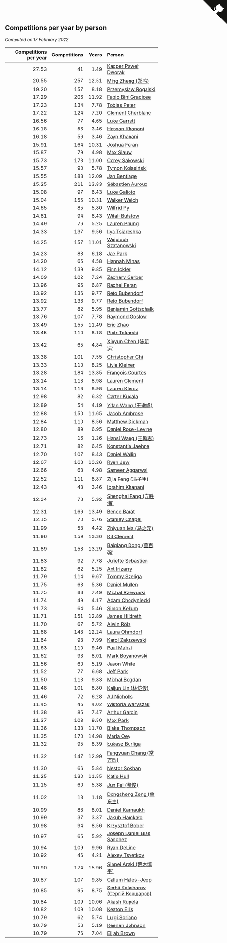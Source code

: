 ## Competitions per year by person

*Computed on 17 February 2022*

| Competitions per year | Competitions | Years | Person |
| ---: | ---: | ---: | :--- |
| 27.53 | 41 | 1.49 | [Kacper Paweł Dworak](https://www.worldcubeassociation.org/persons/2020DWOR01) |
| 20.55 | 257 | 12.51 | [Ming Zheng (郑鸣)](https://www.worldcubeassociation.org/persons/2009ZHEN11) |
| 19.20 | 157 | 8.18 | [Przemysław Rogalski](https://www.worldcubeassociation.org/persons/2013ROGA02) |
| 17.29 | 206 | 11.92 | [Fabio Bini Graciose](https://www.worldcubeassociation.org/persons/2010GRAC02) |
| 17.23 | 134 | 7.78 | [Tobias Peter](https://www.worldcubeassociation.org/persons/2014PETE03) |
| 17.22 | 124 | 7.20 | [Clément Cherblanc](https://www.worldcubeassociation.org/persons/2014CHER05) |
| 16.56 | 77 | 4.65 | [Luke Garrett](https://www.worldcubeassociation.org/persons/2017GARR05) |
| 16.18 | 56 | 3.46 | [Hassan Khanani](https://www.worldcubeassociation.org/persons/2018KHAN26) |
| 16.18 | 56 | 3.46 | [Zayn Khanani](https://www.worldcubeassociation.org/persons/2018KHAN28) |
| 15.91 | 164 | 10.31 | [Joshua Feran](https://www.worldcubeassociation.org/persons/2011FERA01) |
| 15.87 | 79 | 4.98 | [Max Siauw](https://www.worldcubeassociation.org/persons/2017SIAU02) |
| 15.73 | 173 | 11.00 | [Corey Sakowski](https://www.worldcubeassociation.org/persons/2011SAKO01) |
| 15.57 | 90 | 5.78 | [Tymon Kolasiński](https://www.worldcubeassociation.org/persons/2016KOLA02) |
| 15.55 | 188 | 12.09 | [Jan Bentlage](https://www.worldcubeassociation.org/persons/2010BENT01) |
| 15.25 | 211 | 13.83 | [Sébastien Auroux](https://www.worldcubeassociation.org/persons/2008AURO01) |
| 15.08 | 97 | 6.43 | [Luke Galioto](https://www.worldcubeassociation.org/persons/2015GALI02) |
| 15.04 | 155 | 10.31 | [Walker Welch](https://www.worldcubeassociation.org/persons/2011WELC01) |
| 14.65 | 85 | 5.80 | [Wilfrid Py](https://www.worldcubeassociation.org/persons/2016PYWI01) |
| 14.61 | 94 | 6.43 | [Witali Bułatow](https://www.worldcubeassociation.org/persons/2015BUAT01) |
| 14.49 | 76 | 5.25 | [Lauren Phung](https://www.worldcubeassociation.org/persons/2016PHUN02) |
| 14.33 | 137 | 9.56 | [Ilya Tsiareshka](https://www.worldcubeassociation.org/persons/2012TERE01) |
| 14.25 | 157 | 11.01 | [Wojciech Szatanowski](https://www.worldcubeassociation.org/persons/2011SZAT01) |
| 14.23 | 88 | 6.18 | [Jae Park](https://www.worldcubeassociation.org/persons/2015PARK24) |
| 14.20 | 65 | 4.58 | [Hannah Minas](https://www.worldcubeassociation.org/persons/2017MINA04) |
| 14.12 | 139 | 9.85 | [Finn Ickler](https://www.worldcubeassociation.org/persons/2012ICKL01) |
| 14.09 | 102 | 7.24 | [Zachary Garber](https://www.worldcubeassociation.org/persons/2014GARB01) |
| 13.96 | 96 | 6.87 | [Rachel Feran](https://www.worldcubeassociation.org/persons/2015FERA01) |
| 13.92 | 136 | 9.77 | [Reto Bubendorf](https://www.worldcubeassociation.org/persons/2012BUBE01) |
| 13.92 | 136 | 9.77 | [Reto Bubendorf](https://www.worldcubeassociation.org/persons/2012BUBE01) |
| 13.77 | 82 | 5.95 | [Benjamin Gottschalk](https://www.worldcubeassociation.org/persons/2016GOTT01) |
| 13.76 | 107 | 7.78 | [Raymond Goslow](https://www.worldcubeassociation.org/persons/2014GOSL01) |
| 13.49 | 155 | 11.49 | [Eric Zhao](https://www.worldcubeassociation.org/persons/2010ZHAO19) |
| 13.45 | 110 | 8.18 | [Piotr Tokarski](https://www.worldcubeassociation.org/persons/2013TOKA01) |
| 13.42 | 65 | 4.84 | [Xinyun Chen (陈新运)](https://www.worldcubeassociation.org/persons/2017CHEN36) |
| 13.38 | 101 | 7.55 | [Christopher Chi](https://www.worldcubeassociation.org/persons/2014CHIC01) |
| 13.33 | 110 | 8.25 | [Livia Kleiner](https://www.worldcubeassociation.org/persons/2013KLEI03) |
| 13.28 | 184 | 13.85 | [François Courtès](https://www.worldcubeassociation.org/persons/2008COUR01) |
| 13.14 | 118 | 8.98 | [Lauren Clement](https://www.worldcubeassociation.org/persons/2013KLEM01) |
| 13.14 | 118 | 8.98 | [Lauren Klemz](https://www.worldcubeassociation.org/persons/2013KLEM01) |
| 12.98 | 82 | 6.32 | [Carter Kucala](https://www.worldcubeassociation.org/persons/2015KUCA01) |
| 12.89 | 54 | 4.19 | [Yifan Wang (王逸帆)](https://www.worldcubeassociation.org/persons/2017WANY29) |
| 12.88 | 150 | 11.65 | [Jacob Ambrose](https://www.worldcubeassociation.org/persons/2010AMBR01) |
| 12.84 | 110 | 8.56 | [Matthew Dickman](https://www.worldcubeassociation.org/persons/2013DICK01) |
| 12.80 | 89 | 6.95 | [Daniel Rose-Levine](https://www.worldcubeassociation.org/persons/2015ROSE01) |
| 12.73 | 16 | 1.26 | [Hansi Wang (王翰思)](https://www.worldcubeassociation.org/persons/2020WANG19) |
| 12.71 | 82 | 6.45 | [Konstantin Jaehne](https://www.worldcubeassociation.org/persons/2015JAEH01) |
| 12.70 | 107 | 8.43 | [Daniel Wallin](https://www.worldcubeassociation.org/persons/2013WALL03) |
| 12.67 | 168 | 13.26 | [Ryan Jew](https://www.worldcubeassociation.org/persons/2008JEWR01) |
| 12.66 | 63 | 4.98 | [Sameer Aggarwal](https://www.worldcubeassociation.org/persons/2017AGGA01) |
| 12.52 | 111 | 8.87 | [Zijia Feng (冯子甲)](https://www.worldcubeassociation.org/persons/2013FENG02) |
| 12.43 | 43 | 3.46 | [Ibrahim Khanani](https://www.worldcubeassociation.org/persons/2018KHAN27) |
| 12.34 | 73 | 5.92 | [Shenghai Fang (方胜海)](https://www.worldcubeassociation.org/persons/2016FANG01) |
| 12.31 | 166 | 13.49 | [Bence Barát](https://www.worldcubeassociation.org/persons/2008BARA01) |
| 12.15 | 70 | 5.76 | [Stanley Chapel](https://www.worldcubeassociation.org/persons/2016CHAP04) |
| 11.99 | 53 | 4.42 | [Zhiyuan Ma (马之元)](https://www.worldcubeassociation.org/persons/2017MAZH04) |
| 11.96 | 159 | 13.30 | [Kit Clement](https://www.worldcubeassociation.org/persons/2008CLEM01) |
| 11.89 | 158 | 13.29 | [Baiqiang Dong (董百强)](https://www.worldcubeassociation.org/persons/2008DONG06) |
| 11.83 | 92 | 7.78 | [Juliette Sébastien](https://www.worldcubeassociation.org/persons/2014SEBA01) |
| 11.82 | 62 | 5.25 | [Ant Irizarry](https://www.worldcubeassociation.org/persons/2016IRIZ02) |
| 11.79 | 114 | 9.67 | [Tommy Szeliga](https://www.worldcubeassociation.org/persons/2012SZEL01) |
| 11.75 | 63 | 5.36 | [Daniel Mullen](https://www.worldcubeassociation.org/persons/2016MULL04) |
| 11.75 | 88 | 7.49 | [Michał Rzewuski](https://www.worldcubeassociation.org/persons/2014RZEW01) |
| 11.74 | 49 | 4.17 | [Adam Chodyniecki](https://www.worldcubeassociation.org/persons/2017CHOD02) |
| 11.73 | 64 | 5.46 | [Simon Kellum](https://www.worldcubeassociation.org/persons/2016KELL12) |
| 11.71 | 151 | 12.89 | [James Hildreth](https://www.worldcubeassociation.org/persons/2009HILD01) |
| 11.70 | 67 | 5.72 | [Alwin Rölz](https://www.worldcubeassociation.org/persons/2016ROLZ01) |
| 11.68 | 143 | 12.24 | [Laura Ohrndorf](https://www.worldcubeassociation.org/persons/2009OHRN01) |
| 11.64 | 93 | 7.99 | [Karol Zakrzewski](https://www.worldcubeassociation.org/persons/2014ZAKR01) |
| 11.63 | 110 | 9.46 | [Paul Mahvi](https://www.worldcubeassociation.org/persons/2012MAHV01) |
| 11.62 | 93 | 8.01 | [Mark Boyanowski](https://www.worldcubeassociation.org/persons/2014BOYA01) |
| 11.56 | 60 | 5.19 | [Jason White](https://www.worldcubeassociation.org/persons/2016WHIT16) |
| 11.52 | 77 | 6.68 | [Jeff Park](https://www.worldcubeassociation.org/persons/2015PARK08) |
| 11.50 | 113 | 9.83 | [Michał Bogdan](https://www.worldcubeassociation.org/persons/2012BOGD01) |
| 11.48 | 101 | 8.80 | [Kaijun Lin (林恺俊)](https://www.worldcubeassociation.org/persons/2013LINK01) |
| 11.46 | 72 | 6.28 | [AJ Nicholls](https://www.worldcubeassociation.org/persons/2015NICH04) |
| 11.45 | 46 | 4.02 | [Wiktoria Waryszak](https://www.worldcubeassociation.org/persons/2018WARY01) |
| 11.38 | 85 | 7.47 | [Arthur Garcin](https://www.worldcubeassociation.org/persons/2014GARC27) |
| 11.37 | 108 | 9.50 | [Max Park](https://www.worldcubeassociation.org/persons/2012PARK03) |
| 11.36 | 133 | 11.70 | [Blake Thompson](https://www.worldcubeassociation.org/persons/2010THOM03) |
| 11.35 | 170 | 14.98 | [Maria Oey](https://www.worldcubeassociation.org/persons/2007OEYM01) |
| 11.32 | 95 | 8.39 | [Łukasz Burliga](https://www.worldcubeassociation.org/persons/2013BURL01) |
| 11.32 | 147 | 12.99 | [Fangyuan Chang (常方圆)](https://www.worldcubeassociation.org/persons/2009CHAN04) |
| 11.30 | 66 | 5.84 | [Nestor Sokhan](https://www.worldcubeassociation.org/persons/2016SOKH01) |
| 11.25 | 130 | 11.55 | [Katie Hull](https://www.worldcubeassociation.org/persons/2010HULL01) |
| 11.15 | 60 | 5.38 | [Jun Fei (费俊)](https://www.worldcubeassociation.org/persons/2016FEIJ02) |
| 11.02 | 13 | 1.18 | [Dongsheng Zeng (曾东生)](https://www.worldcubeassociation.org/persons/2020ZENG03) |
| 10.99 | 88 | 8.01 | [Daniel Karnaukh](https://www.worldcubeassociation.org/persons/2014KARN02) |
| 10.99 | 37 | 3.37 | [Jakub Hamkało](https://www.worldcubeassociation.org/persons/2018HAMK01) |
| 10.98 | 94 | 8.56 | [Krzysztof Bober](https://www.worldcubeassociation.org/persons/2013BOBE01) |
| 10.97 | 65 | 5.92 | [Joseph Daniel Blas Sanchez](https://www.worldcubeassociation.org/persons/2016SANC08) |
| 10.94 | 109 | 9.96 | [Ryan DeLine](https://www.worldcubeassociation.org/persons/2012DELI01) |
| 10.92 | 46 | 4.21 | [Alexey Tsvetkov](https://www.worldcubeassociation.org/persons/2017TSVE02) |
| 10.90 | 174 | 15.96 | [Sinpei Araki (荒木慎平)](https://www.worldcubeassociation.org/persons/2006ARAK01) |
| 10.87 | 107 | 9.85 | [Callum Hales-Jepp](https://www.worldcubeassociation.org/persons/2012HALE01) |
| 10.85 | 95 | 8.75 | [Serhii Koksharov (Сергій Кокшаров)](https://www.worldcubeassociation.org/persons/2013KOKS01) |
| 10.84 | 109 | 10.06 | [Akash Rupela](https://www.worldcubeassociation.org/persons/2012RUPE01) |
| 10.82 | 109 | 10.08 | [Keaton Ellis](https://www.worldcubeassociation.org/persons/2012ELLI01) |
| 10.79 | 62 | 5.74 | [Luigi Soriano](https://www.worldcubeassociation.org/persons/2016SORI04) |
| 10.79 | 56 | 5.19 | [Keenan Johnson](https://www.worldcubeassociation.org/persons/2016JOHN30) |
| 10.79 | 76 | 7.04 | [Elijah Brown](https://www.worldcubeassociation.org/persons/2015BROW03) |


<a href="https://github.com/jonatanklosko/wca_statistics" class="github-corner" aria-label="View source on Github"><svg width="80" height="80" viewBox="0 0 250 250" style="fill:#151513; color:#fff; position: absolute; top: 0; border: 0; right: 0;" aria-hidden="true"><path d="M0,0 L115,115 L130,115 L142,142 L250,250 L250,0 Z"></path><path d="M128.3,109.0 C113.8,99.7 119.0,89.6 119.0,89.6 C122.0,82.7 120.5,78.6 120.5,78.6 C119.2,72.0 123.4,76.3 123.4,76.3 C127.3,80.9 125.5,87.3 125.5,87.3 C122.9,97.6 130.6,101.9 134.4,103.2" fill="currentColor" style="transform-origin: 130px 106px;" class="octo-arm"></path><path d="M115.0,115.0 C114.9,115.1 118.7,116.5 119.8,115.4 L133.7,101.6 C136.9,99.2 139.9,98.4 142.2,98.6 C133.8,88.0 127.5,74.4 143.8,58.0 C148.5,53.4 154.0,51.2 159.7,51.0 C160.3,49.4 163.2,43.6 171.4,40.1 C171.4,40.1 176.1,42.5 178.8,56.2 C183.1,58.6 187.2,61.8 190.9,65.4 C194.5,69.0 197.7,73.2 200.1,77.6 C213.8,80.2 216.3,84.9 216.3,84.9 C212.7,93.1 206.9,96.0 205.4,96.6 C205.1,102.4 203.0,107.8 198.3,112.5 C181.9,128.9 168.3,122.5 157.7,114.1 C157.9,116.9 156.7,120.9 152.7,124.9 L141.0,136.5 C139.8,137.7 141.6,141.9 141.8,141.8 Z" fill="currentColor" class="octo-body"></path></svg></a><style>.github-corner:hover .octo-arm{animation:octocat-wave 560ms ease-in-out}@keyframes octocat-wave{0%,100%{transform:rotate(0)}20%,60%{transform:rotate(-25deg)}40%,80%{transform:rotate(10deg)}}@media (max-width:500px){.github-corner:hover .octo-arm{animation:none}.github-corner .octo-arm{animation:octocat-wave 560ms ease-in-out}}</style>
